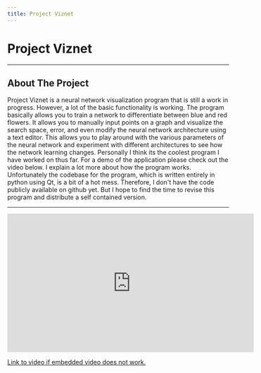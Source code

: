 ```yaml
---
title: Project Viznet
---
```


# Project Viznet

---

## About The Project

Project Viznet is a neural network visualization program that is still a work in progress. However, a lot of the basic functionality is working. The program basically allows you to train a network to differentiate between blue and red flowers. It allows you to manually input points on a graph and visualize the search space, error, and even modify the neural network architecture using a text editor. This allows you to play around with the various parameters of the neural network and experiment with different architectures to see how the network learning changes. Personally I think its the coolest program I have worked on thus far. For a demo of the application please check out the video below. I explain a lot more about how the program works. Unfortunately the codebase for the program, which is written entirely in python using Qt, is a bit of a hot mess. Therefore, I don't have the code publicly available on github yet. But I hope to find the time to revise this program and distribute a self contained version.

---

<div class="videoWrapper">
<iframe width="560" height="315" src="https://www.youtube.com/embed/GffIyL9l3gc" title="YouTube video player" frameborder="0" allow="accelerometer; autoplay; clipboard-write; encrypted-media; gyroscope; picture-in-picture; fullscreen"></iframe>
</div>

[Link to video if embedded video does not work.](https://youtu.be/GffIyL9l3gc)